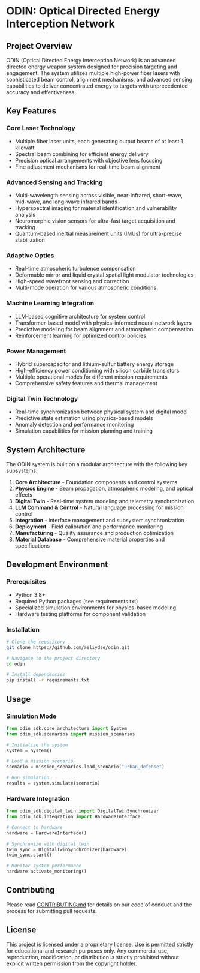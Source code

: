 # ODIN: Optical Directed Energy Interception Network

## Project Overview

ODIN (Optical Directed Energy Interception Network) is an advanced directed energy weapon system designed for precision targeting and engagement. The system utilizes multiple high-power fiber lasers with sophisticated beam control, alignment mechanisms, and advanced sensing capabilities to deliver concentrated energy to targets with unprecedented accuracy and effectiveness.

## Key Features

### Core Laser Technology
- Multiple fiber laser units, each generating output beams of at least 1 kilowatt
- Spectral beam combining for efficient energy delivery
- Precision optical arrangements with objective lens focusing
- Fine adjustment mechanisms for real-time beam alignment

### Advanced Sensing and Tracking
- Multi-wavelength sensing across visible, near-infrared, short-wave, mid-wave, and long-wave infrared bands
- Hyperspectral imaging for material identification and vulnerability analysis
- Neuromorphic vision sensors for ultra-fast target acquisition and tracking
- Quantum-based inertial measurement units (IMUs) for ultra-precise stabilization

### Adaptive Optics
- Real-time atmospheric turbulence compensation
- Deformable mirror and liquid crystal spatial light modulator technologies
- High-speed wavefront sensing and correction
- Multi-mode operation for various atmospheric conditions

### Machine Learning Integration
- LLM-based cognitive architecture for system control
- Transformer-based model with physics-informed neural network layers
- Predictive modeling for beam alignment and atmospheric compensation
- Reinforcement learning for optimized control policies

### Power Management
- Hybrid supercapacitor and lithium-sulfur battery energy storage
- High-efficiency power conditioning with silicon carbide transistors
- Multiple operational modes for different mission requirements
- Comprehensive safety features and thermal management

### Digital Twin Technology
- Real-time synchronization between physical system and digital model
- Predictive state estimation using physics-based models
- Anomaly detection and performance monitoring
- Simulation capabilities for mission planning and training

## System Architecture

The ODIN system is built on a modular architecture with the following key subsystems:

1. **Core Architecture** - Foundation components and control systems
2. **Physics Engine** - Beam propagation, atmospheric modeling, and optical effects
3. **Digital Twin** - Real-time system modeling and telemetry synchronization
4. **LLM Command & Control** - Natural language processing for mission control
5. **Integration** - Interface management and subsystem synchronization
6. **Deployment** - Field calibration and performance monitoring
7. **Manufacturing** - Quality assurance and production optimization
8. **Material Database** - Comprehensive material properties and specifications

## Development Environment

### Prerequisites
- Python 3.8+
- Required Python packages (see requirements.txt)
- Specialized simulation environments for physics-based modeling
- Hardware testing platforms for component validation

### Installation
```bash
# Clone the repository
git clone https://github.com/aeliydse/odin.git

# Navigate to the project directory
cd odin

# Install dependencies
pip install -r requirements.txt
```

## Usage

### Simulation Mode
```python
from odin_sdk.core_architecture import System
from odin_sdk.scenarios import mission_scenarios

# Initialize the system
system = System()

# Load a mission scenario
scenario = mission_scenarios.load_scenario("urban_defense")

# Run simulation
results = system.simulate(scenario)
```

### Hardware Integration
```python
from odin_sdk.digital_twin import DigitalTwinSynchronizer
from odin_sdk.integration import HardwareInterface

# Connect to hardware
hardware = HardwareInterface()

# Synchronize with digital twin
twin_sync = DigitalTwinSynchronizer(hardware)
twin_sync.start()

# Monitor system performance
hardware.activate_monitoring()
```

## Contributing

Please read [CONTRIBUTING.md](CONTRIBUTING.md) for details on our code of conduct and the process for submitting pull requests.

## License

This project is licensed under a proprietary license. Use is permitted strictly for educational and research purposes only. Any commercial use, reproduction, modification, or distribution is strictly prohibited without explicit written permission from the copyright holder.

